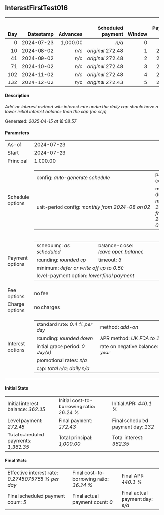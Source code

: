 <h2>InterestFirstTest016</h2><table><thead style="vertical-align: bottom;"><th style="text-align: right;">Day</th><th style="text-align: right;">Datestamp</th><th style="text-align: right;">Advances</th><th style="text-align: right;">Scheduled payment</th><th style="text-align: right;">Window</th><th style="text-align: right;">Payment due</th><th style="text-align: right;">Actual payments</th><th style="text-align: right;">Generated payment</th><th style="text-align: right;">Net effect</th><th style="text-align: right;">Payment status</th><th style="text-align: right;">Balance status</th><th style="text-align: right;">Simple interest</th><th style="text-align: right;">New interest</th><th style="text-align: right;">New charges</th><th style="text-align: right;">Principal portion</th><th style="text-align: right;">Fee portion</th><th style="text-align: right;">Interest portion</th><th style="text-align: right;">Charges portion</th><th style="text-align: right;">Fee refund</th><th style="text-align: right;">Principal balance</th><th style="text-align: right;">Fee balance</th><th style="text-align: right;">Interest balance</th><th style="text-align: right;">Charges balance</th><th style="text-align: right;">Settlement figure</th><th style="text-align: right;">Fee refund if&nbsp;settled</th></thead><tr style="text-align: right;"><td class="ci00">0</td><td class="ci01" style="white-space: nowrap;">2024-07-23</td><td class="ci02">1,000.00</td><td class="ci03" style="white-space: nowrap;"><i>n/a<i></td><td class="ci04">0</td><td class="ci05">0.00</td><td class="ci06"><i>n/a</i></td><td class="ci07"><i>n/a</i></td><td class="ci08">0.00</td><td class="ci09"><i>information&nbsp;only</i></td><td class="ci10">open</td><td class="ci13">0.0000</td><td class="ci14">0.0000</td><td class="ci15"><i>n/a</i></td><td class="ci16">0.00</td><td class="ci17">0.00</td><td class="ci18">0.00</td><td class="ci19">0.00</td><td class="ci20">0.00</td><td class="ci21">1,000.00</td><td class="ci22">0.00</td><td class="ci23">362.3500</td><td class="ci24">0.00</td><td class="ci25">1,000.00</td><td class="ci26">0.00</td></tr><tr style="text-align: right;"><td class="ci00">10</td><td class="ci01" style="white-space: nowrap;">2024-08-02</td><td class="ci02"><i>n/a</i></td><td class="ci03" style="white-space: nowrap;"><i>original</i> 272.48</td><td class="ci04">1</td><td class="ci05">272.48</td><td class="ci06"><i>n/a</i></td><td class="ci07"><i>n/a</i></td><td class="ci08">272.48</td><td class="ci09"><i>not&nbsp;yet&nbsp;due</i></td><td class="ci10">open</td><td class="ci13">40.0000</td><td class="ci14">0.0000</td><td class="ci15"><i>n/a</i></td><td class="ci16">0.00</td><td class="ci17">0.00</td><td class="ci18">272.48</td><td class="ci19">0.00</td><td class="ci20">0.00</td><td class="ci21">1,000.00</td><td class="ci22">0.00</td><td class="ci23">89.8700</td><td class="ci24">0.00</td><td class="ci25">1,040.00</td><td class="ci26">0.00</td></tr><tr style="text-align: right;"><td class="ci00">41</td><td class="ci01" style="white-space: nowrap;">2024-09-02</td><td class="ci02"><i>n/a</i></td><td class="ci03" style="white-space: nowrap;"><i>original</i> 272.48</td><td class="ci04">2</td><td class="ci05">272.48</td><td class="ci06"><i>n/a</i></td><td class="ci07"><i>n/a</i></td><td class="ci08">272.48</td><td class="ci09"><i>not&nbsp;yet&nbsp;due</i></td><td class="ci10">open</td><td class="ci13">124.0000</td><td class="ci14">0.0000</td><td class="ci15"><i>n/a</i></td><td class="ci16">182.61</td><td class="ci17">0.00</td><td class="ci18">89.87</td><td class="ci19">0.00</td><td class="ci20">0.00</td><td class="ci21">817.39</td><td class="ci22">0.00</td><td class="ci23">0.0000</td><td class="ci24">0.00</td><td class="ci25">1,164.00</td><td class="ci26">0.00</td></tr><tr style="text-align: right;"><td class="ci00">71</td><td class="ci01" style="white-space: nowrap;">2024-10-02</td><td class="ci02"><i>n/a</i></td><td class="ci03" style="white-space: nowrap;"><i>original</i> 272.48</td><td class="ci04">3</td><td class="ci05">272.48</td><td class="ci06"><i>n/a</i></td><td class="ci07"><i>n/a</i></td><td class="ci08">272.48</td><td class="ci09"><i>not&nbsp;yet&nbsp;due</i></td><td class="ci10">open</td><td class="ci13">98.0868</td><td class="ci14">0.0000</td><td class="ci15"><i>n/a</i></td><td class="ci16">272.48</td><td class="ci17">0.00</td><td class="ci18">0.00</td><td class="ci19">0.00</td><td class="ci20">0.00</td><td class="ci21">544.91</td><td class="ci22">0.00</td><td class="ci23">0.0000</td><td class="ci24">0.00</td><td class="ci25">1,262.08</td><td class="ci26">0.00</td></tr><tr style="text-align: right;"><td class="ci00">102</td><td class="ci01" style="white-space: nowrap;">2024-11-02</td><td class="ci02"><i>n/a</i></td><td class="ci03" style="white-space: nowrap;"><i>original</i> 272.48</td><td class="ci04">4</td><td class="ci05">272.48</td><td class="ci06"><i>n/a</i></td><td class="ci07"><i>n/a</i></td><td class="ci08">272.48</td><td class="ci09"><i>not&nbsp;yet&nbsp;due</i></td><td class="ci10">open</td><td class="ci13">67.5688</td><td class="ci14">0.0000</td><td class="ci15"><i>n/a</i></td><td class="ci16">272.48</td><td class="ci17">0.00</td><td class="ci18">0.00</td><td class="ci19">0.00</td><td class="ci20">0.00</td><td class="ci21">272.43</td><td class="ci22">0.00</td><td class="ci23">0.0000</td><td class="ci24">0.00</td><td class="ci25">1,329.65</td><td class="ci26">0.00</td></tr><tr style="text-align: right;"><td class="ci00">132</td><td class="ci01" style="white-space: nowrap;">2024-12-02</td><td class="ci02"><i>n/a</i></td><td class="ci03" style="white-space: nowrap;"><i>original</i> 272.43</td><td class="ci04">5</td><td class="ci05">272.43</td><td class="ci06"><i>n/a</i></td><td class="ci07"><i>n/a</i></td><td class="ci08">272.43</td><td class="ci09"><i>not&nbsp;yet&nbsp;due</i></td><td class="ci10">closed</td><td class="ci13">32.6916</td><td class="ci14">0.0000</td><td class="ci15"><i>n/a</i></td><td class="ci16">272.43</td><td class="ci17">0.00</td><td class="ci18">0.00</td><td class="ci19">0.00</td><td class="ci20">0.00</td><td class="ci21">0.00</td><td class="ci22">0.00</td><td class="ci23">0.0000</td><td class="ci24">0.00</td><td class="ci25">1,362.34</td><td class="ci26">0.00</td></tr></table><p><h4>Description</h4><i>Add-on interest method with interest rate under the daily cap should have a lower initial interest balance than the cap (no cap)</i></p><p>Generated: <i>2025-04-15 at 16:08:57</i></p><h4>Parameters</h4><table><tr><td>As-of</td><td>2024-07-23</td></tr><tr><td>Start</td><td>2024-07-23</td></tr><tr><td>Principal</td><td>1,000.00</td></tr><tr><td>Schedule options</td><td><table><tr><td>config: <i>auto-generate schedule</i></td><td>payment count: <i>5</i></td></tr><tr><td style="white-space: nowrap;">unit-period config: <i>monthly from 2024-08 on 02</i></td><td>max duration: <i>maximum 180 days from 2024-07-23</i></td></tr></table></td></tr><tr><td>Payment options</td><td><table><tr><td>scheduling: <i>as scheduled</i></td><td>balance-close: <i>leave&nbsp;open&nbsp;balance</i></td></tr><tr><td>rounding: <i>rounded up</i></td><td>timeout: <i>3</i></td></tr><tr><td colspan='2'>minimum: <i>defer&nbsp;or&nbsp;write&nbsp;off&nbsp;up&nbsp;to&nbsp;0.50</i></td></tr><tr><td colspan='2'>level-payment option: <i>lower&nbsp;final&nbsp;payment</i></td></tr></table></td></tr><tr><td>Fee options</td><td>no fee</td></tr><tr><td>Charge options</td><td>no charges</td></tr><tr><td>Interest options</td><td><table><tr><td>standard rate: <i>0.4 % per day</i></td><td>method: <i>add-on</i></td></tr><tr><td>rounding: <i>rounded down</i></td><td>APR method: <i>UK FCA to 1 d.p.</i></td></tr><tr><td>initial grace period: <i>0 day(s)</i></td><td>rate on negative balance: <i>8 % per year</i></td></tr><tr><td colspan="2">promotional rates: <i><i>n/a</i></i></td></tr><tr><td colspan="2">cap: <i>total <i>n/a</i>; daily <i>n/a</i></td></tr></table></td></tr></table><h4>Initial Stats</h4><table><tr><td>Initial interest balance: <i>362.35</i></td><td>Initial cost-to-borrowing ratio: <i>36.24 %</i></td><td>Initial APR: <i>440.1 %</i></td></tr><tr><td>Level payment: <i>272.48</i></td><td>Final payment: <i>272.43</i></td><td>Final scheduled payment day: <i>132</i></td></tr><tr><td>Total scheduled payments: <i>1,362.35</i></td><td>Total principal: <i>1,000.00</i></td><td>Total interest: <i>362.35</i></td></tr></table><h4>Final Stats</h4><table><tr><td>Effective interest rate: <i>0.2745075758 % per day</i></td><td>Final cost-to-borrowing ratio: <i>36.24 %</i></td><td>Final APR: <i>440.1 %</i></td></tr><tr><td>Final scheduled payment count: <i>5</i></td><td>Final actual payment count: <i>0</i></td><td>Final actual payment day: <i>n/a</i></td></tr></table>